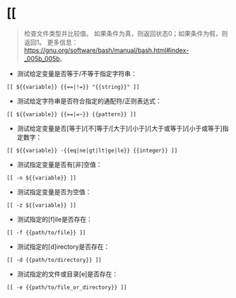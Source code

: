 # [[

> 检查文件类型并比较值。
> 如果条件为真，则返回状态0；如果条件为假，则返回1。
> 更多信息：<https://gnu.org/software/bash/manual/bash.html#index-_005b_005b>。

- 测试给定变量是否等于/不等于指定字符串：

`[[ ${{variable}} {{==|!=}} "{{string}}" ]]`

- 测试给定字符串是否符合指定的通配符/正则表达式：

`[[ ${{variable}} {{==|=~}} {{pattern}} ]]`

- 测试给定变量是否[等于]/[不]等于/[大于]/[小于]/[大于或等于]/[小于或等于]指定数字：

`[[ ${{variable}} -{{eq|ne|gt|lt|ge|le}} {{integer}} ]]`

- 测试指定变量是否有[非]空值：

`[[ -n ${{variable}} ]]`

- 测试指定变量是否为空值：

`[[ -z ${{variable}} ]]`

- 测试指定的[f]ile是否存在：

`[[ -f {{path/to/file}} ]]`

- 测试指定的[d]irectory是否存在：

`[[ -d {{path/to/directory}} ]]`

- 测试指定的文件或目录[e]是否存在：

`[[ -e {{path/to/file_or_directory}} ]]`
